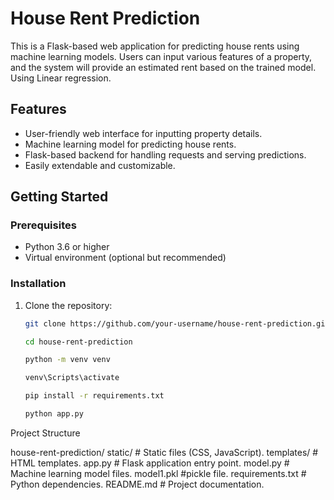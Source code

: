 # House Rent Prediction 

This is a Flask-based web application for predicting house rents using machine learning models. Users can input various features of a property, and the system will provide an estimated rent based on the trained model. Using Linear regression. 

## Features

- User-friendly web interface for inputting property details.
- Machine learning model for predicting house rents.
- Flask-based backend for handling requests and serving predictions.
- Easily extendable and customizable.

## Getting Started

### Prerequisites

- Python 3.6 or higher
- Virtual environment (optional but recommended)

### Installation

1. Clone the repository:

   ```bash
   git clone https://github.com/your-username/house-rent-prediction.git

   cd house-rent-prediction

   python -m venv venv

   venv\Scripts\activate

   pip install -r requirements.txt

   python app.py

Project Structure

house-rent-prediction/
static/          # Static files (CSS, JavaScript). 
templates/       # HTML templates. 
app.py           # Flask application entry point. 
model.py         # Machine learning model files. 
model1.pkl       #pickle file. 
requirements.txt # Python dependencies. 
README.md        # Project documentation. 





